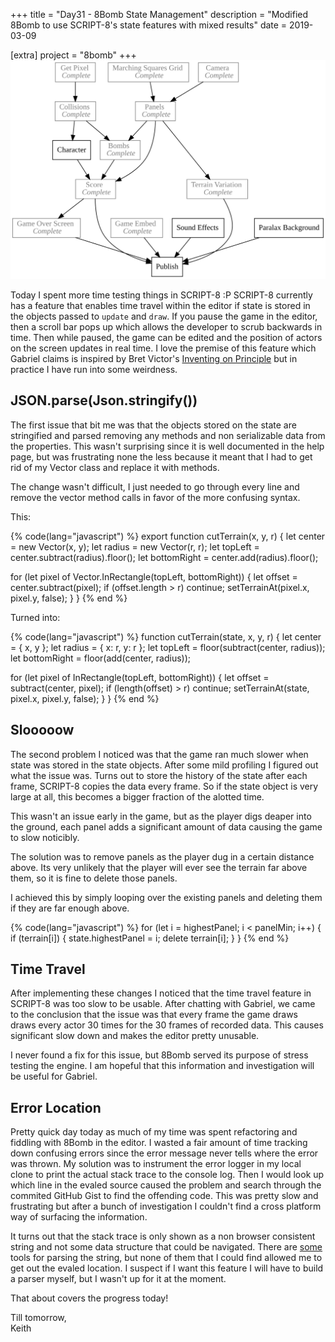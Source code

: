 +++
title = "Day31 - 8Bomb State Management"
description = "Modified 8Bomb to use SCRIPT-8's state features with mixed results"
date = 2019-03-09

[extra]
project = "8bomb"
+++
![Todo](./todo.svg)

Today I spent more time testing things in SCRIPT-8 :P SCRIPT-8 currently has a
feature that enables time travel within the editor if state is stored in the
objects passed to `update` and `draw`. If you pause the game in the editor, then
a scroll bar pops up which allows the developer to scrub backwards in time. Then
while paused, the game can be edited and the position of actors on the screen
updates in real time. I love the premise of this feature which Gabriel claims is
inspired by Bret Victor's [Inventing on Principle](https://vimeo.com/36579366)
but in practice I have run into some weirdness.

## JSON.parse(Json.stringify())

The first issue that bit me was that the objects stored on the state are
stringified and parsed removing any methods and non serializable data from the
properties. This wasn't surprising since it is well documented in the help page,
but was frustrating none the less because it meant that I had to get rid of my
Vector class and replace it with methods.

The change wasn't difficult, I just needed to go through every line and remove
the vector method calls in favor of the more confusing syntax.

This:

{% code(lang="javascript") %}
export function cutTerrain(x, y, r) {
  let center = new Vector(x, y);
  let radius = new Vector(r, r);
  let topLeft = center.subtract(radius).floor();
  let bottomRight = center.add(radius).floor();

  for (let pixel of Vector.InRectangle(topLeft, bottomRight)) {
    let offset = center.subtract(pixel);
    if (offset.length > r) continue;
    setTerrainAt(pixel.x, pixel.y, false);
  }
}
{% end %}

Turned into:

{% code(lang="javascript") %}
function cutTerrain(state, x, y, r) {
  let center = { x, y };
  let radius = { x: r, y: r };
  let topLeft = floor(subtract(center, radius));
  let bottomRight = floor(add(center, radius));

  for (let pixel of InRectangle(topLeft, bottomRight)) {
    let offset = subtract(center, pixel);
    if (length(offset) > r) continue;
    setTerrainAt(state, pixel.x, pixel.y, false);
  }
}
{% end %}

## Slooooow

The second problem I noticed was that the game ran much slower when state was
stored in the state objects. After some mild profiling I figured out what the
issue was. Turns out to store the history of the state after each frame,
SCRIPT-8 copies the data every frame. So if the state object is very large at
all, this becomes a bigger fraction of the alotted time.

This wasn't an issue early in the game, but as the player digs deaper into the
ground, each panel adds a significant amount of data causing the game to slow
noticibly.

The solution was to remove panels as the player dug in a certain distance above.
Its very unlikely that the player will ever see the terrain far above them, so
it is fine to delete those panels.

I achieved this by simply looping over the existing panels and deleting them if
they are far enough above.

{% code(lang="javascript") %}
for (let i = highestPanel; i < panelMin; i++) {
  if (terrain[i]) {
    state.highestPanel = i;
    delete terrain[i];
  }
}
{% end %}

## Time Travel

After implementing these changes I noticed that the time travel feature in
SCRIPT-8 was too slow to be usable. After chatting with Gabriel, we came to the
conclusion that the issue was that every frame the game draws draws every actor
30 times for the 30 frames of recorded data. This causes significant slow down
and makes the editor pretty unusable.

I never found a fix for this issue, but 8Bomb served its purpose of stress
testing the engine. I am hopeful that this information and investigation will be
useful for Gabriel.

## Error Location

Pretty quick day today as much of my time was spent refactoring and fiddling
with 8Bomb in the editor. I wasted a fair amount of time tracking down confusing
errors since the error message never tells where the error was thrown. My
solution was to instrument the error logger in my local clone to print the
actual stack trace to the console log. Then I would look up which line in the
evaled source caused the problem and search through the commited GitHub Gist to
find the offending code. This was pretty slow and frustrating but after a bunch
of investigation I couldn't find a cross platform way of surfacing the
information.

It turns out that the stack trace is only shown as a non browser consistent
string and not some data structure that could be navigated. There are
[some](https://github.com/stacktracejs/stacktrace.js/) tools for parsing the
string, but none of them that I could find allowed me to get out the evaled
location. I suspect if I want this feature I will have to build a parser myself,
but I wasn't up for it at the moment.

That about covers the progress today!

Till tomorrow,  
Keith

